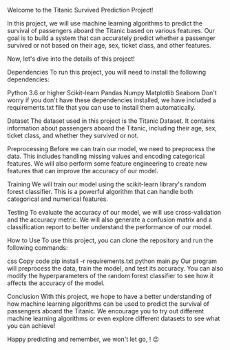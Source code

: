 Welcome to the Titanic Survived Prediction Project!

In this project, we will use machine learning algorithms to predict the survival of passengers aboard the Titanic based on various features. Our goal is to build a system that can accurately predict whether a passenger survived or not based on their age, sex, ticket class, and other features.

Now, let's dive into the details of this project!

Dependencies
To run this project, you will need to install the following dependencies:

Python 3.6 or higher
Scikit-learn
Pandas
Numpy
Matplotlib
Seaborn
Don't worry if you don't have these dependencies installed, we have included a requirements.txt file that you can use to install them automatically.

Dataset
The dataset used in this project is the Titanic Dataset. It contains information about passengers aboard the Titanic, including their age, sex, ticket class, and whether they survived or not.

Preprocessing
Before we can train our model, we need to preprocess the data. This includes handling missing values and encoding categorical features. We will also perform some feature engineering to create new features that can improve the accuracy of our model.

Training
We will train our model using the scikit-learn library's random forest classifier. This is a powerful algorithm that can handle both categorical and numerical features.

Testing
To evaluate the accuracy of our model, we will use cross-validation and the accuracy metric. We will also generate a confusion matrix and a classification report to better understand the performance of our model.

How to Use
To use this project, you can clone the repository and run the following commands:

css
Copy code
pip install -r requirements.txt
python main.py
Our program will preprocess the data, train the model, and test its accuracy. You can also modify the hyperparameters of the random forest classifier to see how it affects the accuracy of the model.

Conclusion
With this project, we hope to have a better understanding of how machine learning algorithms can be used to predict the survival of passengers aboard the Titanic. We encourage you to try out different machine learning algorithms or even explore different datasets to see what you can achieve!

Happy predicting and remember, we won't let go, ! 😉
